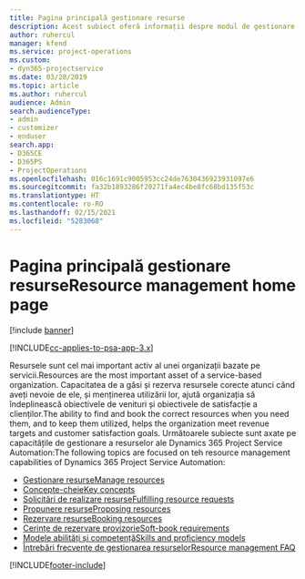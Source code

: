 ```yaml
---
title: Pagina principală gestionare resurse
description: Acest subiect oferă informații despre modul de gestionare a resurselor.
author: ruhercul
manager: kfend
ms.service: project-operations
ms.custom:
- dyn365-projectservice
ms.date: 03/28/2019
ms.topic: article
ms.author: ruhercul
audience: Admin
search.audienceType:
- admin
- customizer
- enduser
search.app:
- D365CE
- D365PS
- ProjectOperations
ms.openlocfilehash: 016c1691c9005953cc24de7630436923931097e6
ms.sourcegitcommit: fa32b1893286f20271fa4ec4be8fc68bd135f53c
ms.translationtype: HT
ms.contentlocale: ro-RO
ms.lasthandoff: 02/15/2021
ms.locfileid: "5283068"
---
```

# <a name="resource-management-home-page"></a><span data-ttu-id="79b18-103">Pagina principală gestionare resurse</span><span class="sxs-lookup"><span data-stu-id="79b18-103">Resource management home page</span></span>

[!include [banner](../includes/psa-now-project-operations.md)]

[!INCLUDE[cc-applies-to-psa-app-3.x](../includes/cc-applies-to-psa-app-3x.md)]

<span data-ttu-id="79b18-104">Resursele sunt cel mai important activ al unei organizații bazate pe servicii.</span><span class="sxs-lookup"><span data-stu-id="79b18-104">Resources are the most important asset of a service-based organization.</span></span> <span data-ttu-id="79b18-105">Capacitatea de a găsi și rezerva resursele corecte atunci când aveți nevoie de ele, și menținerea utilizării lor, ajută organizația să îndeplinească obiectivele de venituri și obiectivele de satisfacție a clienților.</span><span class="sxs-lookup"><span data-stu-id="79b18-105">The ability to find and book the correct resources when you need them, and to keep them utilized, helps the organization meet revenue targets and customer satisfaction goals.</span></span> <span data-ttu-id="79b18-106">Următoarele subiecte sunt axate pe capacitățile de gestionare a resurselor ale Dynamics 365 Project Service Automation:</span><span class="sxs-lookup"><span data-stu-id="79b18-106">The following topics are focused on teh resource management capabilities of Dynamics 365 Project Service Automation:</span></span>

- [<span data-ttu-id="79b18-107">Gestionare resurse</span><span class="sxs-lookup"><span data-stu-id="79b18-107">Manage resources</span></span>](manage-resources.md)
- [<span data-ttu-id="79b18-108">Concepte-cheie</span><span class="sxs-lookup"><span data-stu-id="79b18-108">Key concepts</span></span>](reports-key-concepts.md)
- [<span data-ttu-id="79b18-109">Solicitări de realizare resurse</span><span class="sxs-lookup"><span data-stu-id="79b18-109">Fulfilling resource requests</span></span>](resource-management-fulfill-requests.md)
- [<span data-ttu-id="79b18-110">Propunere resurse</span><span class="sxs-lookup"><span data-stu-id="79b18-110">Proposing resources</span></span>](resource-management-propose-resources.md)
- [<span data-ttu-id="79b18-111">Rezervare resurse</span><span class="sxs-lookup"><span data-stu-id="79b18-111">Booking resources</span></span>](resource-management-book-resources-scheduleboard.md)
- [<span data-ttu-id="79b18-112">Cerințe de rezervare provizorie</span><span class="sxs-lookup"><span data-stu-id="79b18-112">Soft-book requirements</span></span>](resource-management-softbook-requirements.md)
- [<span data-ttu-id="79b18-113">Modele abilități și competență</span><span class="sxs-lookup"><span data-stu-id="79b18-113">Skills and proficiency models</span></span>](resource-management-skills-proficiency.md)
- [<span data-ttu-id="79b18-114">Întrebări frecvente de gestionarea resurselor</span><span class="sxs-lookup"><span data-stu-id="79b18-114">Resource management FAQ</span></span>](resource-management-faq.md)


[!INCLUDE[footer-include](../includes/footer-banner.md)]